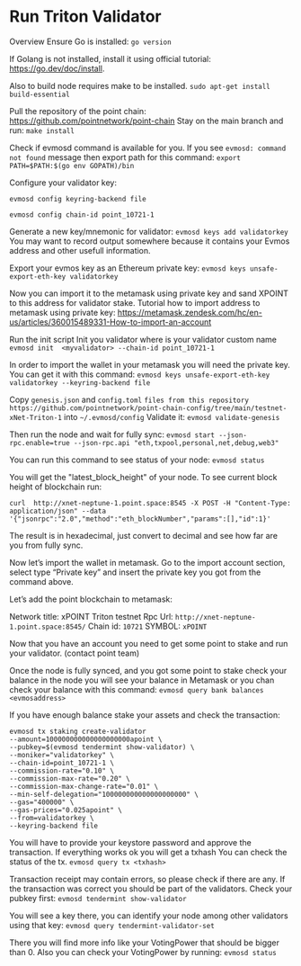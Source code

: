 # Run Triton Validator

Overview
Ensure Go is installed:
```go version```

If Golang is not installed, install it using official tutorial: https://go.dev/doc/install.

Also to build node requires make to be installed.
```sudo apt-get install build-essential```


Pull the repository of the point chain: https://github.com/pointnetwork/point-chain
Stay on the main branch and run: ```make install```


Check if evmosd command is available for you. If you see ```evmosd: command not found```
message then export path for this command: ```export PATH=$PATH:$(go env GOPATH)/bin```


Configure your validator key:

```evmosd config keyring-backend file```

```evmosd config chain-id point_10721-1```

Generate a new key/mnemonic for validator: ```evmosd keys add validatorkey```
You may want to record output somewhere because it contains your Evmos address and other usefull information.

Export your evmos key as an Ethereum private key: ```evmosd keys unsafe-export-eth-key validatorkey```

Now you can import it to the metamask using private key and sand XPOINT to this address for validator stake.
Tutorial how to import address to metamask using private key: https://metamask.zendesk.com/hc/en-us/articles/360015489331-How-to-import-an-account

Run the init script
Init you validator where <myvalidator> is your validator custom name
```evmosd init  <myvalidator> --chain-id point_10721-1```

In order to import the wallet in your metamask you will need the private key. You can get it with this command:
```evmosd keys unsafe-export-eth-key validatorkey --keyring-backend file```

Copy ```genesis.json``` and ```config.toml``` ```files from this repository https://github.com/pointnetwork/point-chain-config/tree/main/testnet-xNet-Triton-1```  into ```~/.evmosd/config```
Validate it: ```evmosd validate-genesis```

Then run the node and wait for fully sync:
```evmosd start --json-rpc.enable=true --json-rpc.api "eth,txpool,personal,net,debug,web3"```

You can run this command to see status of your node:
```evmosd status```


You will get the "latest_block_height" of your node.
To see current block height of blockchain run:


```curl  http://xnet-neptune-1.point.space:8545 -X POST -H "Content-Type: application/json" --data '{"jsonrpc":"2.0","method":"eth_blockNumber","params":[],"id":1}'```


The result is in hexadecimal, just convert to decimal and see how far are you from fully sync.


Now let’s import the wallet in metamask. Go to the import account section, select type “Private key” and insert the private key you got from the command above.

Let’s add the point blockchain to metamask:

Network title: xPOINT Triton testnet
Rpc Url: ```http://xnet-neptune-1.point.space:8545/```
Chain id: ```10721```
SYMBOL: ```xPOINT```

Now that you have an account you need to get some point to stake and run your validator. (contact point team)

Once the node is fully synced, and you got some point to stake check your balance in the node you
will see your balance in Metamask or you chan check your balance with this command:
```evmosd query bank balances  <evmosaddress>```


If you have enough balance stake your assets and check the transaction:
```
evmosd tx staking create-validator  
--amount=100000000000000000000apoint \
--pubkey=$(evmosd tendermint show-validator) \
--moniker="validatorkey" \
--chain-id=point_10721-1 \
--commission-rate="0.10" \
--commission-max-rate="0.20" \
--commission-max-change-rate="0.01" \
--min-self-delegation="100000000000000000000" \
--gas="400000" \
--gas-prices="0.025apoint" \
--from=validatorkey \
--keyring-backend file
```

You will have to provide your keystore password and approve the transaction.
If everything works ok you will get a txhash
You can check the status of the tx.
```evmosd query tx <txhash>```

Transaction receipt may contain errors, so please check if there are any.
If the transaction was correct you should be part of the validators. Check your pubkey first:
```evmosd tendermint show-validator```


You will see a key there, you can identify your node among other validators using that key:
```evmosd query tendermint-validator-set```


There you will find more info like your VotingPower that should be bigger than 0.
Also you can check your VotingPower by running:
```evmosd status```


